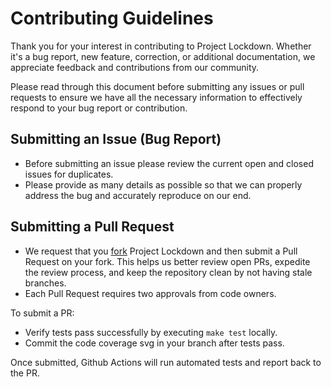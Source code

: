 # Contributing Guidelines

Thank you for your interest in contributing to Project Lockdown. Whether it's a bug report, new feature, correction, or additional documentation, we appreciate feedback and contributions from our community.

Please read through this document before submitting any issues or pull requests to ensure we have all the necessary information to effectively respond to your bug report or contribution.

## Submitting an Issue (Bug Report)

- Before submitting an issue please review the current open and closed issues for duplicates.
- Please provide as many details as possible so that we can properly address the bug and accurately reproduce on our end.

## Submitting a Pull Request

- We request that you [fork](https://docs.github.com/en/free-pro-team@latest/github/getting-started-with-github/fork-a-repo) Project Lockdown and then submit a Pull Request on your fork. This helps us better review open PRs, expedite the review process, and keep the repository clean by not having stale branches.
- Each Pull Request requires two approvals from code owners.

To submit a PR:
- Verify tests pass successfully by executing `make test` locally. 
- Commit the code coverage svg in your branch after tests pass.

Once submitted, Github Actions will run automated tests and report back to the PR.
